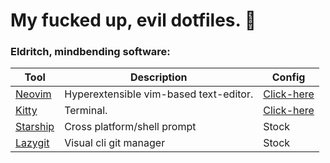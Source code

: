 # My fucked up, evil dotfiles. 👺

### Eldritch, mindbending software:
| Tool | Description | Config |
|---   | --- | --- |
| [Neovim](https://neovim.io/) | Hyperextensible vim-based text-editor. | [Click-here](https://github.com/Dibbli/dotfiles/blob/main/.config/nvim/init.lua) |
| [Kitty](https://sw.kovidgoyal.net/kitty/) | Terminal. | [Click-here](https://github.com/Dibbli/dotfiles/tree/main/.config/kitty) |
| [Starship](https://starship.rs/) | Cross platform/shell prompt | Stock |
| [Lazygit](https://github.com/jesseduffield/lazygit) | Visual cli git manager  | Stock |

